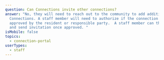 ```yaml
---
question: Can Connections invite other connections?
answer: "No, they will need to reach out to the community to add additional
  Connections. A staff member will need to authorize if the connection has been
  approved by the resident or responsible party.  A staff member can then create
  and send invitation once approved. "
isMobile: false
topics:
  - connection-portal
userTypes:
  - staff
---
```

